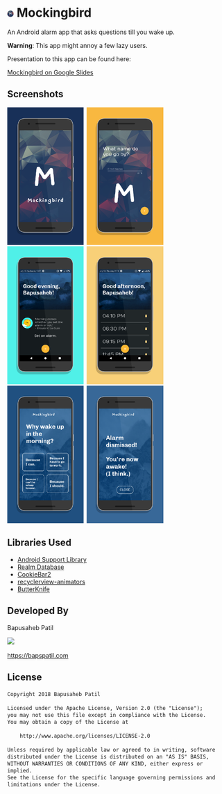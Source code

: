 # <img src="./design/app_icon.png" width="3%">&nbsp;Mockingbird
An Android alarm app that asks questions till you wake up.

**Warning**: This app might annoy a few lazy users.

Presentation to this app can be found here:

[Mockingbird on Google Slides](https://bit.ly/baps-mockingbird-ppt)

## Screenshots
<img src="./design/screen0.png" width="35%">&ensp;<img src="./design/screen1.png" width="35%">
<img src="./design/screen2.png" width="35%">&ensp;<img src="./design/screen3.png" width="35%">
<img src="./design/screen4.png" width="35%">&ensp;<img src="./design/screen5.png" width="35%">

## Libraries Used
* [Android Support Library](https://developer.android.com/topic/libraries/support-library/)
* [Realm Database](https://realm.io/)
* [CookieBar2](https://github.com/AviranAbady/CookieBar2)
* [recyclerview-animators](https://github.com/wasabeef/recyclerview-animators/)
* [ButterKnife](https://github.com/JakeWharton/butterknife/)

## Developed By

Bapusaheb Patil

<img src="https://github.com/bapspatil.png" width="20%">

https://bapspatil.com

## License

    Copyright 2018 Bapusaheb Patil

    Licensed under the Apache License, Version 2.0 (the "License");
    you may not use this file except in compliance with the License.
    You may obtain a copy of the License at

        http://www.apache.org/licenses/LICENSE-2.0

    Unless required by applicable law or agreed to in writing, software
    distributed under the License is distributed on an "AS IS" BASIS,
    WITHOUT WARRANTIES OR CONDITIONS OF ANY KIND, either express or implied.
    See the License for the specific language governing permissions and
    limitations under the License.